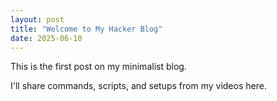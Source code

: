 ```yaml
---
layout: post
title: "Welcome to My Hacker Blog"
date: 2025-06-10
---
```


This is the first post on my minimalist blog.

I'll share commands, scripts, and setups from my videos here.
